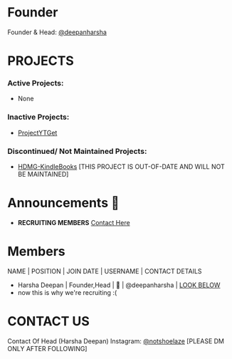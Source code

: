 # Founder
Founder & Head: [@deepanharsha](https://github.com/deepanharsha/)

# PROJECTS
### Active Projects:
- None
### Inactive Projects:
- [ProjectYTGet](https://github.com/hdcodesOfficial/ProjectYTGet)
### Discontinued/ Not Maintained Projects:
- [HDMG-KindleBooks](https://github.com/hdcodesOfficial/HDMG-KindleBooks) [THIS PROJECT IS OUT-OF-DATE AND WILL NOT BE MAINTAINED]

# Announcements 📣
- **RECRUITING MEMBERS** [Contact Here](https://github.com/hdcodesOfficial/#contact-us)

# Members 
NAME | POSITION | JOIN DATE | USERNAME | CONTACT DETAILS
- Harsha Deepan | Founder,Head | 🤔 | @deepanharsha | [LOOK BELOW](https://github.com/hdcodesOfficial#contact-us)
- now this is why we're recruiting :(

# CONTACT US
Contact Of Head (Harsha Deepan)
Instagram: [@notshoelaze](https://www.instagram.com/notshoelaze/) [PLEASE DM ONLY AFTER FOLLOWING]
